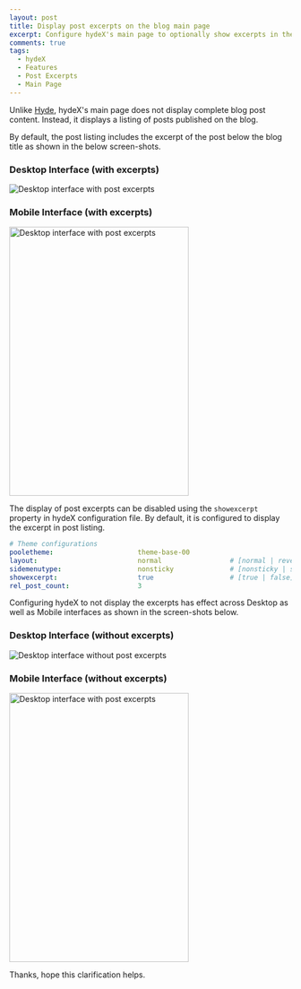 ```yaml
---
layout: post
title: Display post excerpts on the blog main page
excerpt: Configure hydeX's main page to optionally show excerpts in the post listing.  
comments: true
tags:
  - hydeX
  - Features
  - Post Excerpts
  - Main Page
---
```


Unlike [Hyde][1], hydeX's main page does not display complete blog post content. Instead, it displays a listing of posts published on the blog. 

By default, the post listing includes the excerpt of the post below the blog title as shown in the below screen-shots.

### Desktop Interface (with excerpts)
![Desktop interface with post excerpts](/hydeX/assets/images/excerpt-desktop.png)

### Mobile Interface (with excerpts)
<img src="/hydeX/assets/images/excerpt-mobile.png" alt="Desktop interface with post excerpts" height="480px" width="320px">


The display of post excerpts can be disabled using the `showexcerpt` property in hydeX configuration file. By default, it is configured to display the excerpt in post listing.


```yaml
# Theme configurations
pooletheme:                     theme-base-00
layout:                         normal                 # [normal | reverse]
sidemenutype:                   nonsticky              # [nonsticky | sticky]
showexcerpt:                    true                   # [true | false]
rel_post_count:                 3
```

Configuring hydeX to not display the excerpts has effect across Desktop as well as Mobile interfaces as shown in the screen-shots below.

### Desktop Interface (without excerpts)
![Desktop interface without post excerpts](/hydeX/assets/images/excerpt-no-desktop.png)

### Mobile Interface (without excerpts)
<img src="/hydeX/assets/images/excerpt-no-mobile.png" alt="Desktop interface with post excerpts" height="480px" width="320px">

Thanks, hope this clarification helps.

[1]: http://hyde.getpoole.io
